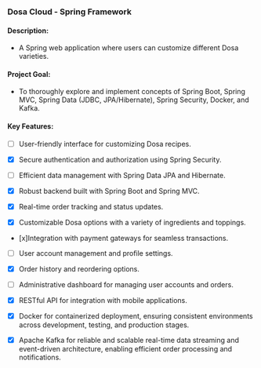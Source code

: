 ### Dosa Cloud - Spring Framework

#### Description:
- A Spring web application where users can customize different Dosa varieties.

#### Project Goal:
- To thoroughly explore and implement concepts of Spring Boot, Spring MVC, Spring Data (JDBC, JPA/Hibernate), Spring Security, Docker, and Kafka.

#### Key Features:
- [ ] User-friendly interface for customizing Dosa recipes.

- [x] Secure authentication and authorization using Spring Security.

- [ ] Efficient data management with Spring Data JPA and Hibernate.

- [x] Robust backend built with Spring Boot and Spring MVC.

- [x] Real-time order tracking and status updates.

- [x] Customizable Dosa options with a variety of ingredients and toppings.

- [x]Integration with payment gateways for seamless transactions.

- [ ] User account management and profile settings.

- [x] Order history and reordering options.

- [ ] Administrative dashboard for managing user accounts and orders.

- [x] RESTful API for integration with mobile applications.
  
- [x] Docker for containerized deployment, ensuring consistent environments across development, testing, and production stages.
  
- [x] Apache Kafka for reliable and scalable real-time data streaming and event-driven architecture, enabling efficient order processing and notifications.
